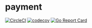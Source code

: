 # payment
[![CircleCI](https://circleci.com/gh/screwyprof/payment/tree/master.svg?style=svg)](https://circleci.com/gh/screwyprof/payment/tree/master)
[![codecov](https://codecov.io/gh/screwyprof/payment/branch/master/graph/badge.svg)](https://codecov.io/gh/screwyprof/payment)
[![Go Report Card](https://goreportcard.com/badge/github.com/screwyprof/payment)](https://goreportcard.com/report/github.com/screwyprof/payment)
